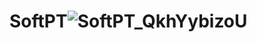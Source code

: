 # SoftPT![SoftPT_QkhYybizoU](https://user-images.githubusercontent.com/14811602/183831726-302a4b65-4b07-4caa-bb2a-fa85df5835c8.png)
